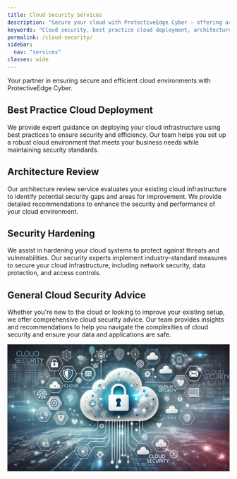 ```yaml
---
title: Cloud Security Services
description: "Secure your cloud with ProtectiveEdge Cyber — offering architecture reviews, security hardening, and best-practice advice for safe and resilient cloud deployments."
keywords: "Cloud security, best practice cloud deployment, architecture review, security hardening, cloud security advice, ProtectiveEdge Cyber"
permalink: /cloud-security/
sidebar:
  nav: "services"
classes: wide
---
```

Your partner in ensuring secure and efficient cloud environments with ProtectiveEdge Cyber.

## Best Practice Cloud Deployment
We provide expert guidance on deploying your cloud infrastructure using best practices to ensure security and efficiency. Our team helps you set up a robust cloud environment that meets your business needs while maintaining security standards.

## Architecture Review
Our architecture review service evaluates your existing cloud infrastructure to identify potential security gaps and areas for improvement. We provide detailed recommendations to enhance the security and performance of your cloud environment.

## Security Hardening
We assist in hardening your cloud systems to protect against threats and vulnerabilities. Our security experts implement industry-standard measures to secure your cloud infrastructure, including network security, data protection, and access controls.

## General Cloud Security Advice
Whether you're new to the cloud or looking to improve your existing setup, we offer comprehensive cloud security advice. Our team provides insights and recommendations to help you navigate the complexities of cloud security and ensure your data and applications are safe.

![Cloud_Security](/assets/cloud_security.jpg "Cloud Security")

